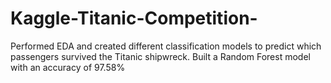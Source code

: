 # Kaggle-Titanic-Competition-
Performed EDA and created different classification models to predict which passengers survived the Titanic shipwreck. Built a Random Forest model with an accuracy of  97.58%
